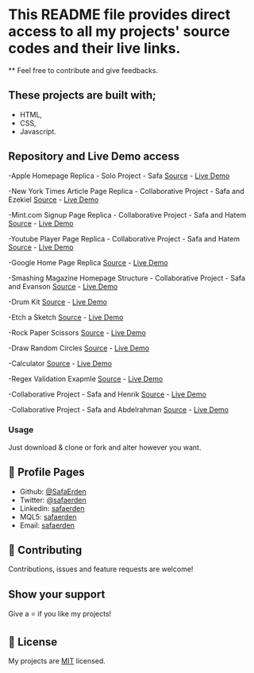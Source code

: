 # This README file provides direct access to all my projects' source codes and their live links.

** Feel free to contribute and give feedbacks.


## These projects are built with;

- HTML,
- CSS,
- Javascript.

## Repository and Live Demo access

-Apple Homepage Replica - Solo Project - Safa [Source](https://github.com/SafaErden/Apple-Homepage-Replica) - [Live Demo](https://safaerden.github.io/Apple-Homepage-Replica/)

-New York Times Article Page Replica - Collaborative Project - Safa and Ezekiel [Source](https://github.com/SafaErden/The-New-York-Times) - [Live Demo](https://rawcdn.githack.com/SafaErden/The-New-York-Times/36402d7baa68bf29302f3de1459e4b4c0e7d2fd3/index.html)

-Mint.com Signup Page Replica - Collaborative Project - Safa and Hatem [Source](https://github.com/SafaErden/Mint.com-s-signup-page) - [Live Demo](https://safaerden.github.io/Mint.com-s-signup-page/)

-Youtube Player Page Replica - Collaborative Project - Safa and Hatem [Source](https://github.com/SafaErden/Youtube-Player-Page-Replica) - [Live Demo](https://safaerden.github.io/Youtube-Player-Page-Replica/)

-Google Home Page Replica [Source](https://github.com/SafaErden/Google-Homepage-Replica) - [Live Demo](https://safaerden.github.io/Google-Homepage-Replica/)

-Smashing Magazine Homepage Structure - Collaborative Project - Safa and Evanson [Source](https://github.com/SafaErden/Smashing-Magazine-Homepage) - [Live Demo](https://safaerden.github.io/Smashing-Magazine-Homepage/)

-Drum Kit [Source](https://github.com/SafaErden/Drum-Kit) - [Live Demo](https://safaerden.github.io/Drum-Kit/)

-Etch a Sketch [Source](https://github.com/SafaErden/Etch-a-sketch) - [Live Demo](https://safaerden.github.io/Etch-a-sketch/)

-Rock Paper Scissors [Source](https://github.com/SafaErden/Rock-Paper-Scissors) - [Live Demo](https://safaerden.github.io/Rock-Paper-Scissors/)

-Draw Random Circles [Source](https://github.com/SafaErden/Draw-Random-Circles) - [Live Demo](https://safaerden.github.io/Draw-Random-Circles/)

-Calculator [Source](https://github.com/SafaErden/Calculator) - [Live Demo](https://safaerden.github.io/Calculator/)

-Regex Validation Exapmle [Source](https://github.com/SafaErden/Regex-Validation-Exapmle) - [Live Demo](https://safaerden.github.io/Regex-Validation-Exapmle/)

-Collaborative Project - Safa and Henrik [Source](https://github.com/SafaErden/Safa-and-Henrik) - [Live Demo](https://safaerden.github.io/Safa-and-Henrik/)

-Collaborative Project - Safa and Abdelrahman [Source](https://github.com/SafaErden/Safa-and-Abdelrahman) - [Live Demo](https://safaerden.github.io/Safa-and-Abdelrahman/)

### Usage
Just download & clone or fork and alter however you want.

## 👤 Profile Pages

- Github: [@SafaErden](https://github.com/SafaErden)
- Twitter: [@safaerden](https://twitter.com/safaerden)
- Linkedin: [safaerden](https://www.linkedin.com/in/safaerden/)
- MQL5: [safaerden](https://www.mql5.com/en/users/safaerden)
- Email: [safaerden](mailto:safaerden@gmail.com)


## 🤝 Contributing

Contributions, issues and feature requests are welcome!

## Show your support

Give a ⭐️ if you like my projects!

## 📝 License

My projects are [MIT](lic.url) licensed.
